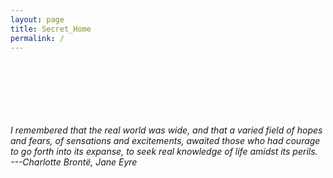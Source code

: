 ```yaml
---
layout: page
title: Secret_Home
permalink: /
---
```



\
\
\
\
\
\
_I remembered that the real world was wide, and that a varied field of hopes and fears, of sensations and excitements, awaited those who had courage to go forth into its expanse, to seek real knowledge of life amidst its perils._\
_---Charlotte Brontë, Jane Eyre_